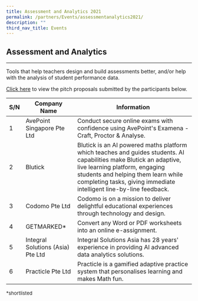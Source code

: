 ```yaml
---
title: Assessment and Analytics 2021
permalink: /partners/Events/assessmentanalytics2021/
description: ""
third_nav_title: Events
---
```

<div>
    <h2>Assessment and Analytics</h2>
    <hr>
</div>

<p>Tools that help teachers design and build assessments better, and/or help with the analysis of student performance data.</p>

<p><a target="_blank" href="https://go.gov.sg/slspd2021-aa">Click here</a> to view the pitch proposals submitted by the participants below.</p>

<table>
  <thead>
    <tr>
      <th>S/N</th>
      <th>Company Name</th>
      <th>Information</th>
    </tr>
  </thead>
  <tbody>
    <tr>
      <td>1</td>
      <td>AvePoint Singapore Pte Ltd</td>
      <td>Conduct secure online exams with confidence using AvePoint's Examena - Craft, Proctor &amp; Analyse.</td>
    </tr>
    <tr>
      <td>2</td>
      <td>Blutick</td>
      <td>Blutick is an AI powered maths platform which teaches and guides students. AI capabilities make Blutick an adaptive, live learning platform, engaging students and helping them learn while completing tasks, giving immediate intelligent line-by-line feedback.</td>
    </tr>
    <tr>
      <td>3</td>
      <td>Codomo Pte Ltd</td>
      <td>Codomo is on a mission to deliver delightful educational experiences through technology and design.</td>
    </tr>
    <tr>
      <td>4</td>
      <td>GETMARKED*</td>
      <td>Convert any Word or PDF worksheets into an online e-assignment.</td>
    </tr>
    <tr>
      <td>5</td>
      <td>Integral Solutions (Asia) Pte Ltd</td>
      <td>Integral Solutions Asia has 28 years' experience in providing AI advanced data analytics solutions.</td>
    </tr>
    <tr>
      <td>6</td>
      <td>Practicle Pte Ltd</td>
      <td>Practicle is a gamified adaptive practice system that personalises learning and makes Math fun.</td>
    </tr>
  </tbody>
</table>


<font size="2">*shortlisted</font>